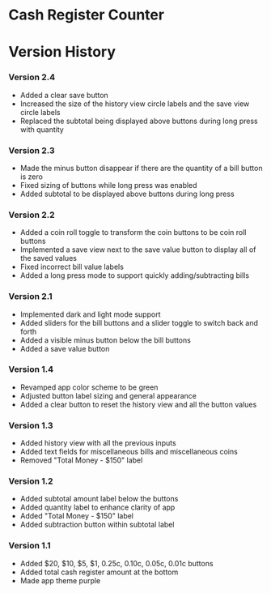 
# Cash Register Counter
# Version History

### Version 2.4
- Added a clear save button
- Increased the size of the history view circle labels and the save view circle labels
- Replaced the subtotal being displayed above buttons during long press with quantity

### Version 2.3
- Made the minus button disappear if there are the quantity of a bill button is zero
- Fixed sizing of buttons while long press was enabled
- Added subtotal to be displayed above buttons during long press

### Version 2.2
- Added a coin roll toggle to transform the coin buttons to be coin roll buttons
- Implemented a save view next to the save value button to display all of the saved values
- Fixed incorrect bill value labels
- Added a long press mode to support quickly adding/subtracting bills

### Version 2.1
- Implemented dark and light mode support
- Added sliders for the bill buttons and a slider toggle to switch back and forth
- Added a visible minus button below the bill buttons
- Added a save value button

### Version 1.4
- Revamped app color scheme to be green
- Adjusted button label sizing and general appearance
- Added a clear button to reset the history view and all the button values

### Version 1.3
- Added history view with all the previous inputs
- Added text fields for miscellaneous bills and miscellaneous coins
- Removed "Total Money - $150" label

### Version 1.2
- Added subtotal amount label below the buttons
- Added quantity label to enhance clarity of app
- Added "Total Money - $150" label
- Added subtraction button within subtotal label

### Version 1.1
- Added $20, $10, $5, $1, 0.25c, 0.10c, 0.05c, 0.01c buttons
- Added total cash register amount at the bottom
- Made app theme purple

